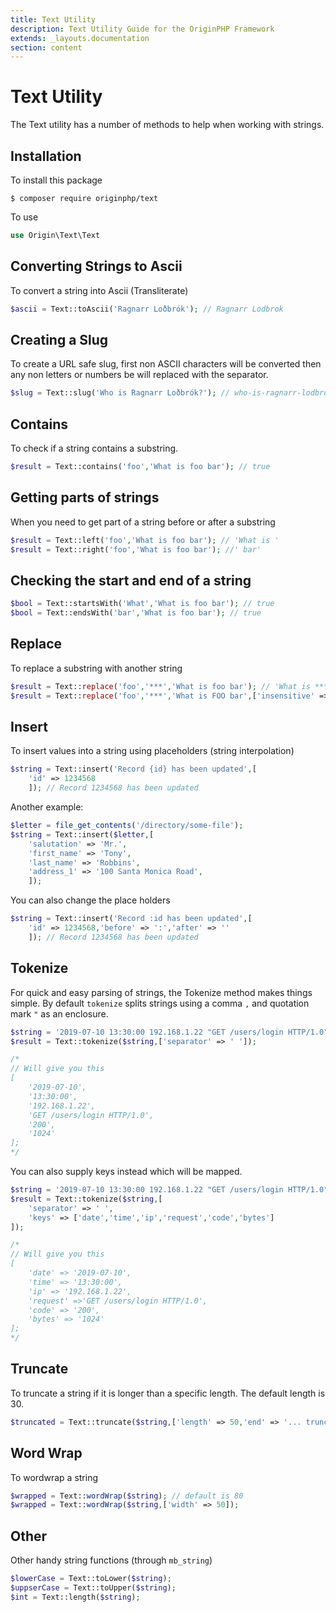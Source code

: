 ```yaml
---
title: Text Utility
description: Text Utility Guide for the OriginPHP Framework
extends: _layouts.documentation
section: content
---
```

# Text Utility

The Text utility has a number of methods to help when working with strings.

## Installation

To install this package

```linux
$ composer require originphp/text
```

To use

```php
use Origin\Text\Text
```

## Converting Strings to Ascii

To convert a string into Ascii (Transliterate)

```php
$ascii = Text::toAscii('Ragnarr Loðbrók'); // Ragnarr Lodbrok
```

## Creating a Slug

To create a URL safe slug, first non ASCII characters will be converted then any non letters or numbers be will replaced with the separator.

```php
$slug = Text::slug('Who is Ragnarr Loðbrók?'); // who-is-ragnarr-lodbrok
```

## Contains

To check if a string contains a substring.

```php
$result = Text::contains('foo','What is foo bar'); // true
```

## Getting parts of strings

When you need to get part of a string before or after a substring

```php
$result = Text::left('foo','What is foo bar'); // 'What is '
$result = Text::right('foo','What is foo bar'); //' bar'
```

## Checking the start and end of a string

```php
$bool = Text::startsWith('What','What is foo bar'); // true
$bool = Text::endsWith('bar','What is foo bar'); // true
```

## Replace

To replace a substring with another string

```php
$result = Text::replace('foo','***','What is foo bar'); // 'What is *** bar'
$result = Text::replace('foo','***','What is FOO bar',['insensitive' => true]); // 'What is *** bar'
```

## Insert

To insert values into a string using placeholders (string interpolation)

```php
$string = Text::insert('Record {id} has been updated',[
    'id' => 1234568
    ]); // Record 1234568 has been updated
```

Another example:

```php
$letter = file_get_contents('/directory/some-file');
$string = Text::insert($letter,[
    'salutation' => 'Mr.',
    'first_name' => 'Tony',
    'last_name' => 'Robbins',
    'address_1' => '100 Santa Monica Road',
    ]);
```

You can also change the place holders

```php
$string = Text::insert('Record :id has been updated',[
    'id' => 1234568,'before' => ':','after' => ''
    ]); // Record 1234568 has been updated
```


## Tokenize

For quick and easy parsing of strings, the Tokenize method makes things simple. By default `tokenize` splits strings
using a comma `,` and quotation mark `"` as an enclosure.

```php
$string = '2019-07-10 13:30:00 192.168.1.22 "GET /users/login HTTP/1.0" 200 1024';
$result = Text::tokenize($string,['separator' => ' ']);

/*
// Will give you this
[
    '2019-07-10',
    '13:30:00',
    '192.168.1.22',
    'GET /users/login HTTP/1.0',
    '200',
    '1024'
];
*/
```

You can also supply keys instead which will be mapped.

```php
$string = '2019-07-10 13:30:00 192.168.1.22 "GET /users/login HTTP/1.0" 200 1024';
$result = Text::tokenize($string,[
    'separator' => ' ',
    'keys' => ['date','time','ip','request','code','bytes']
]);

/*
// Will give you this
[
    'date' => '2019-07-10',
    'time' => '13:30:00',
    'ip' => '192.168.1.22',
    'request' =>'GET /users/login HTTP/1.0',
    'code' => '200',
    'bytes' => '1024'
];
*/
```

## Truncate

To truncate a string if it is longer than a specific length. The default length is 30.

```php
$truncated = Text::truncate($string,['length' => 50,'end' => '... truncated']);
```

## Word Wrap

To wordwrap a string

```php
$wrapped = Text::wordWrap($string); // default is 80
$wrapped = Text::wordWrap($string,['width' => 50]);
```

## Other

Other handy string functions  (through `mb_string`)

```php
$lowerCase = Text::toLower($string);
$uppserCase = Text::toUpper($string);
$int = Text::length($string);
```